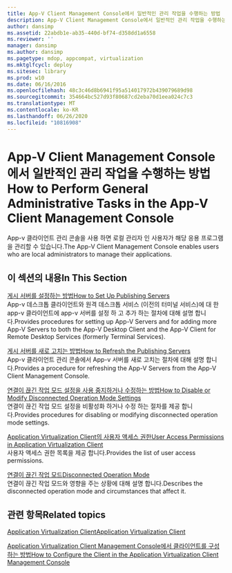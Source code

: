 ```yaml
---
title: App-V Client Management Console에서 일반적인 관리 작업을 수행하는 방법
description: App-V Client Management Console에서 일반적인 관리 작업을 수행하는 방법
author: dansimp
ms.assetid: 22abdb1e-ab35-440d-bf74-d358dd1a6558
ms.reviewer: ''
manager: dansimp
ms.author: dansimp
ms.pagetype: mdop, appcompat, virtualization
ms.mktglfcycl: deploy
ms.sitesec: library
ms.prod: w10
ms.date: 06/16/2016
ms.openlocfilehash: 48c3c46d8b6941f95a514017972b439079689d98
ms.sourcegitcommit: 354664bc527d93f80687cd2eba70d1eea024c7c3
ms.translationtype: MT
ms.contentlocale: ko-KR
ms.lasthandoff: 06/26/2020
ms.locfileid: "10816908"
---
```

# <span data-ttu-id="f1b1e-103">App-V Client Management Console에서 일반적인 관리 작업을 수행하는 방법</span><span class="sxs-lookup"><span data-stu-id="f1b1e-103">How to Perform General Administrative Tasks in the App-V Client Management Console</span></span>


<span data-ttu-id="f1b1e-104">App-v 클라이언트 관리 콘솔을 사용 하면 로컬 관리자 인 사용자가 해당 응용 프로그램을 관리할 수 있습니다.</span><span class="sxs-lookup"><span data-stu-id="f1b1e-104">The App-V Client Management Console enables users who are local administrators to manage their applications.</span></span>

## <span data-ttu-id="f1b1e-105">이 섹션의 내용</span><span class="sxs-lookup"><span data-stu-id="f1b1e-105">In This Section</span></span>


<a href="" id="how-to-set-up-publishing-servers"></a>[<span data-ttu-id="f1b1e-106">게시 서버를 설정하는 방법</span><span class="sxs-lookup"><span data-stu-id="f1b1e-106">How to Set Up Publishing Servers</span></span>](how-to-set-up-publishing-servers.md)  
<span data-ttu-id="f1b1e-107">App-v 데스크톱 클라이언트와 원격 데스크톱 서비스 (이전의 터미널 서비스)에 대 한 app-v 클라이언트에 app-v 서버를 설정 하 고 추가 하는 절차에 대해 설명 합니다.</span><span class="sxs-lookup"><span data-stu-id="f1b1e-107">Provides procedures for setting up App-V Servers and for adding more App-V Servers to both the App-V Desktop Client and the App-V Client for Remote Desktop Services (formerly Terminal Services).</span></span>

<a href="" id="how-to-refresh-the-publishing-servers"></a>[<span data-ttu-id="f1b1e-108">게시 서버를 새로 고치는 방법</span><span class="sxs-lookup"><span data-stu-id="f1b1e-108">How to Refresh the Publishing Servers</span></span>](how-to-refresh-the-publishing-servers.md)  
<span data-ttu-id="f1b1e-109">App-v 클라이언트 관리 콘솔에서 App-v 서버를 새로 고치는 절차에 대해 설명 합니다.</span><span class="sxs-lookup"><span data-stu-id="f1b1e-109">Provides a procedure for refreshing the App-V Servers from the App-V Client Management Console.</span></span>

<a href="" id="how-to-disable-or-modify-disconnected-operation-mode-settings"></a>[<span data-ttu-id="f1b1e-110">연결이 끊긴 작업 모드 설정을 사용 중지하거나 수정하는 방법</span><span class="sxs-lookup"><span data-stu-id="f1b1e-110">How to Disable or Modify Disconnected Operation Mode Settings</span></span>](how-to-disable-or-modify-disconnected-operation-mode-settings.md)  
<span data-ttu-id="f1b1e-111">연결이 끊긴 작업 모드 설정을 비활성화 하거나 수정 하는 절차를 제공 합니다.</span><span class="sxs-lookup"><span data-stu-id="f1b1e-111">Provides procedures for disabling or modifying disconnected operation mode settings.</span></span>

<a href="" id="user-access-permissions-in-application-virtualization-client"></a>[<span data-ttu-id="f1b1e-112">Application Virtualization Client의 사용자 액세스 권한</span><span class="sxs-lookup"><span data-stu-id="f1b1e-112">User Access Permissions in Application Virtualization Client</span></span>](user-access-permissions-in-application-virtualization-client.md)  
<span data-ttu-id="f1b1e-113">사용자 액세스 권한 목록을 제공 합니다.</span><span class="sxs-lookup"><span data-stu-id="f1b1e-113">Provides the list of user access permissions.</span></span>

<a href="" id="disconnected-operation-mode"></a>[<span data-ttu-id="f1b1e-114">연결이 끊긴 작업 모드</span><span class="sxs-lookup"><span data-stu-id="f1b1e-114">Disconnected Operation Mode</span></span>](disconnected-operation-mode.md)  
<span data-ttu-id="f1b1e-115">연결이 끊긴 작업 모드와 영향을 주는 상황에 대해 설명 합니다.</span><span class="sxs-lookup"><span data-stu-id="f1b1e-115">Describes the disconnected operation mode and circumstances that affect it.</span></span>

## <span data-ttu-id="f1b1e-116">관련 항목</span><span class="sxs-lookup"><span data-stu-id="f1b1e-116">Related topics</span></span>


[<span data-ttu-id="f1b1e-117">Application Virtualization Client</span><span class="sxs-lookup"><span data-stu-id="f1b1e-117">Application Virtualization Client</span></span>](application-virtualization-client.md)

[<span data-ttu-id="f1b1e-118">Application Virtualization Client Management Console에서 클라이언트를 구성하는 방법</span><span class="sxs-lookup"><span data-stu-id="f1b1e-118">How to Configure the Client in the Application Virtualization Client Management Console</span></span>](how-to-configure-the-client-in-the-application-virtualization-client-management-console.md)

 

 





